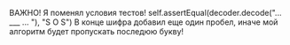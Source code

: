 ВАЖНО! Я поменял условия тестов! self.assertEqual(decoder.decode("... ___ ... "), "S O S")
В конце шифра добавил еще один пробел, иначе мой алгоритм будет пропускать последюю букву!


